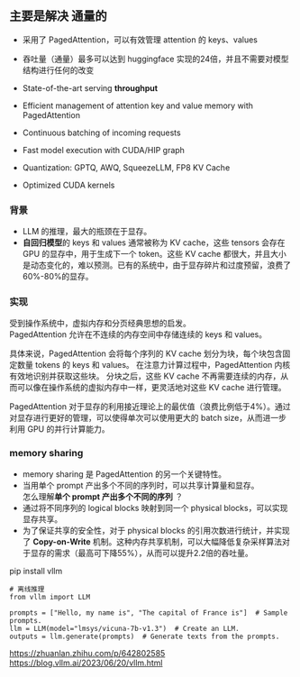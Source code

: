 ## 主要是解决 通量的   

+ 采用了 PagedAttention，可以有效管理 attention 的 keys、values     
+ 吞吐量（通量）最多可以达到 huggingface 实现的24倍，并且不需要对模型结构进行任何的改变

+ State-of-the-art serving **throughput**         
+ Efficient management of attention key and value memory with PagedAttention    
+ Continuous batching of incoming requests   
+ Fast model execution with CUDA/HIP graph    
+ Quantization: GPTQ, AWQ, SqueezeLLM, FP8 KV Cache    
+ Optimized CUDA kernels    

### 背景   
+ LLM 的推理，最大的瓶颈在于显存。
+ **自回归模型**的 keys 和 values 通常被称为 KV cache，这些 tensors 会存在 GPU 的显存中，用于生成下一个 token。这些 KV cache 都很大，并且大小是动态变化的，难以预测。已有的系统中，由于显存碎片和过度预留，浪费了60%-80%的显存。

### 实现  
受到操作系统中，虚拟内存和分页经典思想的启发。  
PagedAttention 允许在不连续的内存空间中存储连续的 keys 和 values。   

具体来说，PagedAttention 会将每个序列的 KV cache 划分为块，每个块包含固定数量 tokens 的 keys 和 values。 在注意力计算过程中，PagedAttention 内核有效地识别并获取这些块。
分块之后，这些 KV cache 不再需要连续的内存，从而可以像在操作系统的虚拟内存中一样，更灵活地对这些 KV cache 进行管理。   

PagedAttention 对于显存的利用接近理论上的最优值（浪费比例低于4%）。通过对显存进行更好的管理，可以使得单次可以使用更大的 batch size，从而进一步利用 GPU 的并行计算能力。

### memory sharing   
+ memory sharing 是 PagedAttention 的另一个关键特性。  
+ 当用单个 prompt 产出多个不同的序列时，可以共享计算量和显存。    
    怎么理解**单个 prompt 产出多个不同的序列** ？   
+ 通过将不同序列的 logical blocks 映射到同一个 physical blocks，可以实现显存共享。    
+ 为了保证共享的安全性，对于 physical blocks 的引用次数进行统计，并实现了 **Copy-on-Write** 机制。这种内存共享机制，可以大幅降低复杂采样算法对于显存的需求（最高可下降55%），从而可以提升2.2倍的吞吐量。   



pip install vllm  

```
# 离线推理
from vllm import LLM

prompts = ["Hello, my name is", "The capital of France is"]  # Sample prompts.
llm = LLM(model="lmsys/vicuna-7b-v1.3")  # Create an LLM.
outputs = llm.generate(prompts)  # Generate texts from the prompts.
```

https://zhuanlan.zhihu.com/p/642802585     
https://blog.vllm.ai/2023/06/20/vllm.html   
